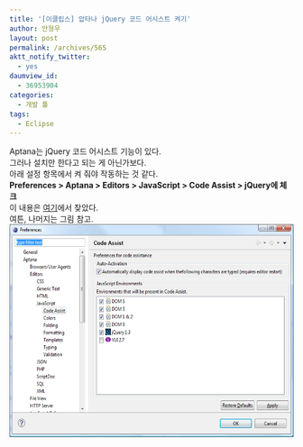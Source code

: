 ```yaml
---
title: '[이클립스] 압타나 jQuery 코드 어시스트 켜기'
author: 안형우
layout: post
permalink: /archives/565
aktt_notify_twitter:
  - yes
daumview_id:
  - 36953904
categories:
  - 개발 툴
tags:
  - Eclipse
---
```

Aptana는 jQuery 코드 어시스트 기능이 있다.  
그러나 설치만 한다고 되는 게 아닌가보다.  
아래 설정 항목에서 켜 줘야 작동하는 것 같다.  
<span style="font-weight: bold;">Preferences > Aptana > Editors > JavaScript > Code Assist > jQuery에 체크</span>  
이 내용은 <a target="_blank" href="http://stackoverflow.com/questions/1351847/aptana-plugin-for-eclipse-and-jquery-code-assist">여기</a>에서 찾았다.  
여튼, 나머지는 그림 참고.  
<img src="/uploads/legacy/old-images/1/cfile6.uf.135571474D4BC8F51FE9B6.png" class="aligncenter" width="580" height="378" alt="" />